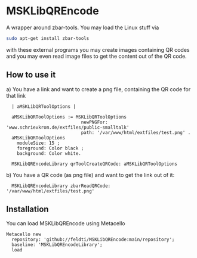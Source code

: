 # MSKLibQREncode
A wrapper around zbar-tools. You may load the Linux stuff via

```Bash
sudo apt-get install zbar-tools
```

with these external programs you may create images containing QR codes and you may even read image files to get the content out of the QR code.

## How to use it

a) You have a link and want to create a png file, containing the QR code for that link

```Smalltalk
  | aMSKLibQRToolOptions |

  aMSKLibQRToolOptions := MSKLibQRToolOptions 
                            newPNGFor: 'www.schrievkrom.de/extfiles/public-smalltalk'  
                            path: '/var/www/html/extfiles/test.png' .
  aMSKLibQRToolOptions
    moduleSize: 15 ;
    foreground: Color black ;
    background: Color white.

  MSKLibQREncodeLibrary qrToolCreateQRCode: aMSKLibQRToolOptions
```

b) You have a QR code (as png file) and want to get the link out of it:

```Smalltalk
  MSKLibQREncodeLibrary zbarReadQRCode: '/var/www/html/extfiles/test.png' 
```

## Installation

You can load MSKLibQREncode using Metacello

```Smalltalk
Metacello new
  repository: 'github://feldti/MSKLibQREncode:main/repository';
  baseline: 'MSKLibQREncodeLibrary';
  load
```
